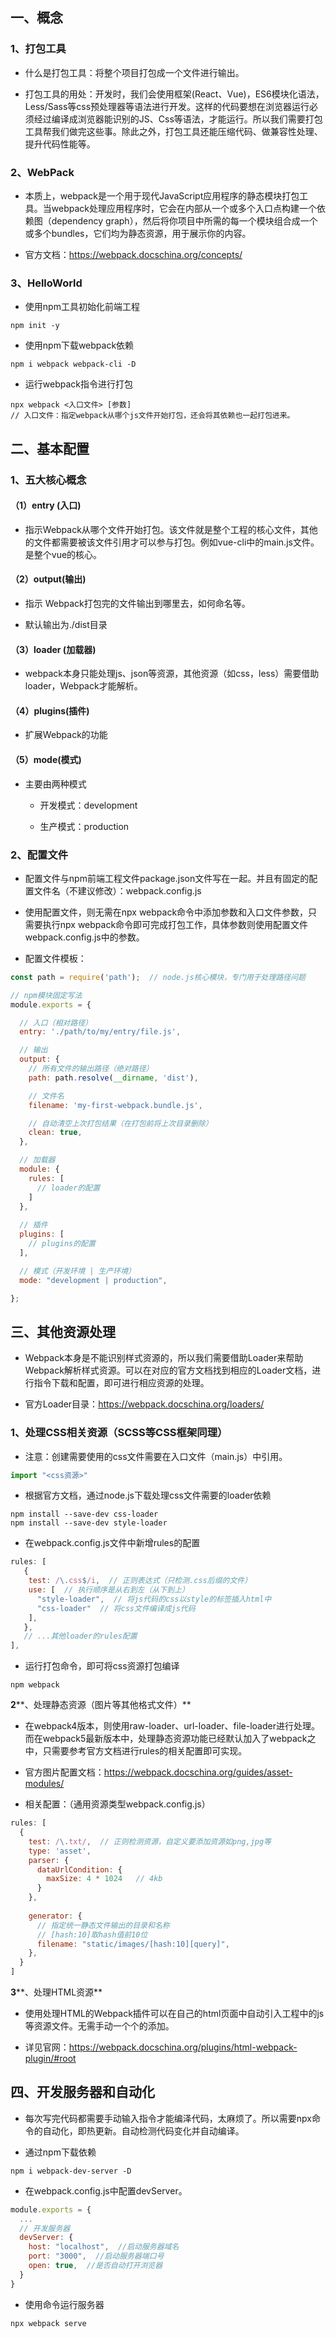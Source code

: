 ## 一、概念

### 1、打包工具

- 什么是打包工具：将整个项目打包成一个文件进行输出。

- 打包工具的用处：开发时，我们会使用框架(React、Vue)，ES6模块化语法，Less/Sass等css预处理器等语法进行开发。这样的代码要想在浏览器运行必须经过编译成浏览器能识别的JS、Css等语法，才能运行。所以我们需要打包工具帮我们做完这些事。除此之外，打包工具还能压缩代码、做兼容性处理、提升代码性能等。


### 2、WebPack

- 本质上，webpack是一个用于现代JavaScript应用程序的静态模块打包工具。当webpack处理应用程序时，它会在内部从一个或多个入口点构建一个依赖图（dependency graph），然后将你项目中所需的每一个模块组合成一个或多个bundles，它们均为静态资源，用于展示你的内容。

- 官方文档：https://webpack.docschina.org/concepts/


### 3、HelloWorld

- 使用npm工具初始化前端工程

```shell
npm init -y
```
- 使用npm下载webpack依赖

```shell
npm i webpack webpack-cli -D
```
- 运行webpack指令进行打包

```shell
npx webpack <入口文件> [参数]
// 入口文件：指定webpack从哪个js文件开始打包，还会将其依赖也一起打包进来。
```


## 二、基本配置

### 1、五大核心概念

#### （1）entry (入口)

- 指示Webpack从哪个文件开始打包。该文件就是整个工程的核心文件，其他的文件都需要被该文件引用才可以参与打包。例如vue-cli中的main.js文件。是整个vue的核心。


#### （2）output(输出)

- 指示 Webpack打包完的文件输出到哪里去，如何命名等。

- 默认输出为./dist目录


#### （3）loader (加载器)

- webpack本身只能处理js、json等资源，其他资源（如css，less）需要借助loader，Webpack才能解析。


#### （4）plugins(插件)

- 扩展Webpack的功能


#### （5）mode(模式)

- 主要由两种模式

    - 开发模式：development

    - 生产模式：production


### 2、配置文件

- 配置文件与npm前端工程文件package.json文件写在一起。并且有固定的配置文件名（不建议修改）：webpack.config.js

- 使用配置文件，则无需在npx webpack命令中添加参数和入口文件参数，只需要执行npx webpack命令即可完成打包工作，具体参数则使用配置文件webpack.config.js中的参数。

- 配置文件模板：

```javascript
const path = require('path');  // node.js核心模块，专门用于处理路径问题

// npm模块固定写法
module.exports = { 

  // 入口（相对路径）
  entry: './path/to/my/entry/file.js',

  // 输出
  output: {
    // 所有文件的输出路径（绝对路径）
    path: path.resolve(__dirname, 'dist'),

    // 文件名
    filename: 'my-first-webpack.bundle.js',

    // 自动清空上次打包结果（在打包前将上次目录删除）
    clean: true,
  },

  // 加载器
  module: {
    rules: [
      // loader的配置
    ]
  },
    
  // 插件
  plugins: [
    // plugins的配置
  ],

  // 模式（开发环境 | 生产环境）
  mode: "development | production",

};
```


## 三、其他资源处理

- Webpack本身是不能识别样式资源的，所以我们需要借助Loader来帮助Webpack解析样式资源。可以在对应的官方文档找到相应的Loader文档，进行指令下载和配置，即可进行相应资源的处理。

- 官方Loader目录：https://webpack.docschina.org/loaders/


### 1、处理CSS相关资源（SCSS等CSS框架同理）

- 注意：创建需要使用的css文件需要在入口文件（main.js）中引用。

```javascript
import "<css资源>"
```
- 根据官方文档，通过node.js下载处理css文件需要的loader依赖

```shell
npm install --save-dev css-loader
npm install --save-dev style-loader
```
- 在webpack.config.js文件中新增rules的配置

```javascript
rules: [
   {
    test: /\.css$/i,  // 正则表达式（只检测.css后缀的文件）
    use: [  // 执行顺序是从右到左（从下到上）
      "style-loader",  // 将js代码的css以style的标签插入html中
      "css-loader"  // 将css文件编译成js代码
    ],
   },
   // ...其他loader的rules配置
],
```
- 运行打包命令，即可将css资源打包编译

```shell
npm webpack
```
**2****、处理静态资源（图片等其他格式文件）**

- 在webpack4版本，则使用raw-loader、url-loader、file-loader进行处理。而在webpack5最新版本中，处理静态资源功能已经默认加入了webpack之中，只需要参考官方文档进行rules的相关配置即可实现。

- 官方图片配置文档：https://webpack.docschina.org/guides/asset-modules/

- 相关配置：（通用资源类型webpack.config.js）

```javascript
rules: [
  {
    test: /\.txt/,  // 正则检测资源，自定义要添加资源如png,jpg等
    type: 'asset',
    parser: {
      dataUrlCondition: {
        maxSize: 4 * 1024   // 4kb
      }
    },
      
    generator: {
      // 指定统一静态文件输出的目录和名称
      // [hash:10]取hash值前10位
      filename: "static/images/[hash:10][query]",
    },
  }
]
```
**3****、处理HTML资源**

- 使用处理HTML的Webpack插件可以在自己的html页面中自动引入工程中的js等资源文件。无需手动一个个的添加。

- 详见官网：https://webpack.docschina.org/plugins/html-webpack-plugin/#root


## 四、开发服务器和自动化

- 每次写完代码都需要手动输入指令才能编泽代码，太麻烦了。所以需要npx命令的自动化，即热更新。自动检测代码变化并自动编译。

- 通过npm下载依赖

```shell
npm i webpack-dev-server -D
```
- 在webpack.config.js中配置devServer。

```javascript
module.exports = {
  ...
  // 开发服务器
  devServer: {
    host: "localhost",  //启动服务器域名
    port: "3000",  //启动服务器端口号
    open: true,  //是否自动打开浏览器
  }
}
```
- 使用命令运行服务器

```shell
npx webpack serve
```




